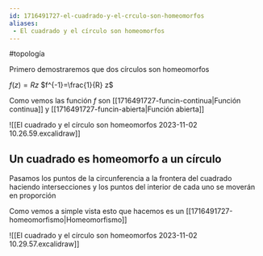 ```yaml
---
id: 1716491727-el-cuadrado-y-el-crculo-son-homeomorfos
aliases:
 - El cuadrado y el círculo son homeomorfos
---
```


#topología 


Primero demostraremos que dos círculos son homeomorfos

$f(z) = Rz$
$f^{-1}=\frac{1}{R} z$

Como vemos las función $f$ son [[1716491727-funcin-continua|Función continua]] y [[1716491727-funcin-abierta|Función abierta]]

![[El cuadrado y el círculo son homeomorfos 2023-11-02 10.26.59.excalidraw]]

## Un cuadrado es homeomorfo a un círculo

Pasamos los puntos de la circunferencia a la frontera del cuadrado haciendo intersecciones y los puntos del interior de cada uno se moverán en proporción

Como vemos a simple vista esto que hacemos es un [[1716491727-homeomorfismo|Homeomorfismo]]

![[El cuadrado y el círculo son homeomorfos 2023-11-02 10.29.57.excalidraw]]